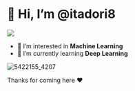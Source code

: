 # 👋 Hi, I’m @itadori8

![](https://komarev.com/ghpvc/?username=prchow&color=red)


- 👀 I’m interested in **Machine Learning**
- 🌱 I’m currently learning **Deep Learning**


![5422155_4207](https://github.com/itadori8/itadori8/assets/147836678/615f9c9f-f842-4a6a-bb8f-16c0a37036d5)


Thanks for coming here ❤️


